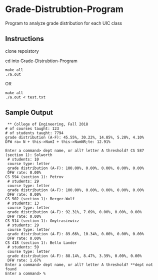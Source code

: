 # Grade-Distrubtion-Program
Program to analyze grade distribution for each UIC class
## Instructions
clone repoistory 

cd into Grade-Distrubtion-Program
```console
make all
./a.out
```

OR

```console
make all
./a.out < test.txt
```

## Sample Output

```console
 ** College of Engineering, Fall 2018
# of courses taught: 123
# of students taught: 7794
grade distribution (A-F): 45.55%, 30.22%, 14.85%, 5.28%, 4.10%
DFW ra= N + this->NumI + this->NumNR;te: 12.91%

Enter a command> dept name, or all? letter A threshold? CS 587 (section 1): Solworth
 # students: 10
 course type: letter
 grade distribution (A-F): 100.00%, 0.00%, 0.00%, 0.00%, 0.00%
 DFW rate: 0.00%
CS 594 (section 1): Petrov
 # students: 29
 course type: letter
 grade distribution (A-F): 100.00%, 0.00%, 0.00%, 0.00%, 0.00%
 DFW rate: 0.00%
CS 502 (section 1): Berger-Wolf
 # students: 13
 course type: letter
 grade distribution (A-F): 92.31%, 7.69%, 0.00%, 0.00%, 0.00%
 DFW rate: 0.00%
CS 514 (section 1): Gmytrasiewicz
 # students: 29
 course type: letter
 grade distribution (A-F): 89.66%, 10.34%, 0.00%, 0.00%, 0.00%
 DFW rate: 0.00%
CS 418 (section 1): Bello Lander
 # students: 59
 course type: letter
 grade distribution (A-F): 88.14%, 8.47%, 3.39%, 0.00%, 0.00%
 DFW rate: 1.67%
Enter a command> dept name, or all? letter A threshold? **dept not found
Enter a command> %   
```
